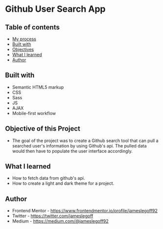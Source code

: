 #  Github User Search App

## Table of contents
- [My process](#my-process)
- [Built with](#built-with)
- [Objectives](#objectives)
- [What I learned](#what-i-learned)
- [Author](#author)

## Built with

- Semantic HTML5 markup
- CSS
- Sass
- JS
- AJAX
- Mobile-first workflow

## Objective of this Project

- The goal of the project was to create a Github search tool that can pull a searched user's information by using Github's api. The pulled data would then have to populate the user interface accordingly.

## What I learned

- How to fetch data from github's api.
- How to create a light and dark theme for a project.

## Author

- Frontend Mentor - https://www.frontendmentor.io/profile/jameslegoff92
- Twitter - https://twitter.com/jameslegoff
- Medium - https://medium.com/@jameslegoff92
